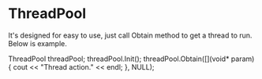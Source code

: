 # ThreadPool
It's designed for easy to use, just call Obtain method to get a thread to run. Below is example.

ThreadPool threadPool;
threadPool.Init();
    threadPool.Obtain([](void* param) {
    cout << "Thread action." << endl;
}, NULL);